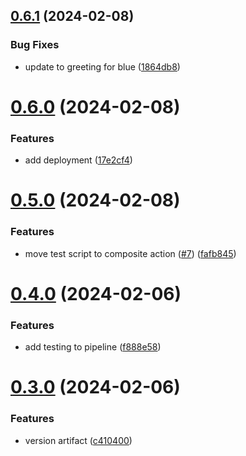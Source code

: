 ## [0.6.1](https://github.com/xizjia/greetings-ci/compare/v0.6.0...v0.6.1) (2024-02-08)


### Bug Fixes

* update to greeting for blue ([1864db8](https://github.com/xizjia/greetings-ci/commit/1864db86cd8ecd372471d5d264ab2ec1cdb6a303))



# [0.6.0](https://github.com/xizjia/greetings-ci/compare/v0.5.0...v0.6.0) (2024-02-08)


### Features

* add deployment ([17e2cf4](https://github.com/xizjia/greetings-ci/commit/17e2cf45fd7b9461bbd41026b8e6ce26e9ab7e37))



# [0.5.0](https://github.com/xizjia/greetings-ci/compare/v0.4.0...v0.5.0) (2024-02-08)


### Features

* move test script to composite action ([#7](https://github.com/xizjia/greetings-ci/issues/7)) ([fafb845](https://github.com/xizjia/greetings-ci/commit/fafb845b3ca01b043ee8185fee4bc7d822d63038))



# [0.4.0](https://github.com/xizjia/greetings-ci/compare/v0.3.0...v0.4.0) (2024-02-06)


### Features

* add testing to pipeline ([f888e58](https://github.com/xizjia/greetings-ci/commit/f888e586e4847b2e32793982fa38dc80616b9de6))



# [0.3.0](https://github.com/xizjia/greetings-ci/compare/v0.2.0...v0.3.0) (2024-02-06)


### Features

* version artifact ([c410400](https://github.com/xizjia/greetings-ci/commit/c410400aaf1f6e1dd204234e947244554d9b1214))



